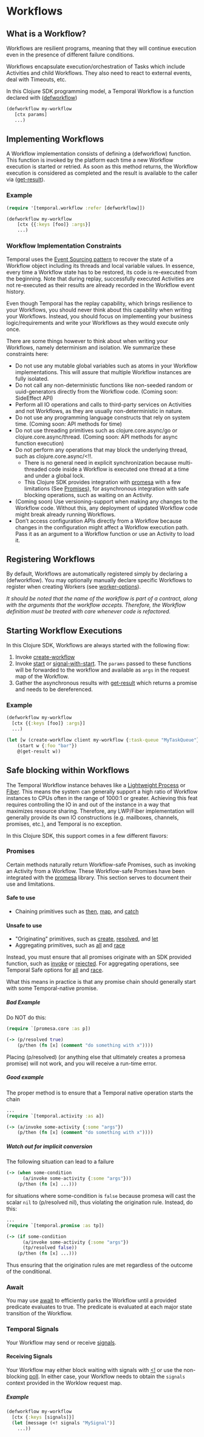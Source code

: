 # Workflows

## What is a Workflow?

Workflows are resilient programs, meaning that they will continue execution even in the presence of different failure conditions.

Workflows encapsulate execution/orchestration of Tasks which include Activities and child Workflows. They also need to react to external events, deal with Timeouts, etc.

In this Clojure SDK programming model, a Temporal Workflow is a function declared with ([defworkflow](https://cljdoc.org/d/io.github.manetu/temporal-sdk/CURRENT/api/temporal.workflow#defworkflow))

```clojure
(defworkflow my-workflow
   [ctx params]
   ...)
```

## Implementing Workflows

A Workflow implementation consists of defining a (defworkflow) function. This function is invoked by the platform each time a new Workflow execution is started or retried. As soon as this method returns, the Workflow execution is considered as completed and the result is available to the caller via ([get-result](https://cljdoc.org/d/io.github.manetu/temporal-sdk/CURRENT/api/temporal.client.core#get-result)).

### Example

```clojure
(require '[temporal.workflow :refer [defworkflow]])

(defworkflow my-workflow
    [ctx {{:keys [foo]} :args}]
    ...)
```

### Workflow Implementation Constraints

Temporal uses the [Event Sourcing pattern](https://docs.microsoft.com/en-us/azure/architecture/patterns/event-sourcing) to recover the state of a Workflow object including its threads and local variable values. In essence, every time a Workflow state has to be restored, its code is re-executed from the beginning. Note that during replay, successfully executed Activities are not re-executed as their results are already recorded in the Workflow event history.

Even though Temporal has the replay capability, which brings resilience to your Workflows, you should never think about this capability when writing your Workflows. Instead, you should focus on implementing your business logic/requirements and write your Workflows as they would execute only once.

There are some things however to think about when writing your Workflows, namely determinism and isolation. We summarize these constraints here:

- Do not use any mutable global variables such as atoms in your Workflow implementations. This will assure that multiple Workflow instances are fully isolated.
- Do not call any non-deterministic functions like non-seeded random or uuid-generators directly from the Workflow code. (Coming soon: SideEffect API)
- Perform all IO operations and calls to third-party services on Activities and not Workflows, as they are usually non-deterministic in nature.
- Do not use any programming language constructs that rely on system time. (Coming soon: API methods for time)
- Do not use threading primitives such as clojure.core.async/go or clojure.core.async/thread. (Coming soon: API methods for async function execution)
- Do not perform any operations that may block the underlying thread, such as clojure.core.async/<!!.
  - There is no general need in explicit synchronization because multi-threaded code inside a Workflow is executed one thread at a time and under a global lock.
  - This Clojure SDK provides integration with [promesa](https://github.com/funcool/promesa) with a few limitations (See [Promises](#promises)), for asynchronous integration with safe blocking operations, such as waiting on an Activity.
- (Coming soon) Use versioning-support when making any changes to the Workflow code. Without this, any deployment of updated Workflow code might break already running Workflows.
- Don’t access configuration APIs directly from a Workflow because changes in the configuration might affect a Workflow execution path. Pass it as an argument to a Workflow function or use an Activity to load it.

## Registering Workflows

By default, Workflows are automatically registered simply by declaring a (defworkflow).  You may optionally manually declare specific Workflows to register when creating Workers (see [worker-options](https://cljdoc.org/d/io.github.manetu/temporal-sdk/CURRENT/api/temporal.client.worker#worker-options)).

*It should be noted that the name of the workflow is part of a contract, along with the arguments that the workflow accepts.  Therefore, the Workflow definition must be treated with care whenever code is refactored.*

## Starting Workflow Executions

In this Clojure SDK, Workflows are always started with the following flow:

1. Invoke [create-workflow](https://cljdoc.org/d/io.github.manetu/temporal-sdk/CURRENT/api/temporal.client.core#create-workflow)
2. Invoke [start](https://cljdoc.org/d/io.github.manetu/temporal-sdk/CURRENT/api/temporal.client.core#start) or [signal-with-start](https://cljdoc.org/d/io.github.manetu/temporal-sdk/CURRENT/api/temporal.client.core#signal-with-start).  The `params` passed to these functions will be forwarded to the workflow and available as `args` in the request map of the Workflow.
3. Gather the asynchronous results with [get-result](https://cljdoc.org/d/io.github.manetu/temporal-sdk/CURRENT/api/temporal.client.core#get-result) which returns a promise and needs to be dereferenced.

### Example

```clojure
(defworkflow my-workflow
  [ctx {{:keys [foo]} :args}] 
  ...)

(let [w (create-workflow client my-workflow {:task-queue "MyTaskQueue"})]
    (start w {:foo "bar"})
    @(get-result w))
```

## Safe blocking within Workflows

The Temporal Workflow instance behaves like a [Lightweight Process](https://en.wikipedia.org/wiki/Light-weight_process) or [Fiber](https://en.wikipedia.org/wiki/Fiber_(computer_science)).  This means the system can generally support a high ratio of Workflow instances to CPUs often in the range of 1000:1 or greater.  Achieving this feat requires controlling the IO in and out of the instance in a way that maximizes resource sharing.  Therefore, any LWP/Fiber implementation will generally provide its own IO constructions (e.g. mailboxes, channels, promises, etc.), and Temporal is no exception.

In this Clojure SDK, this support comes in a few different flavors:

### Promises

Certain methods naturally return Workflow-safe Promises, such as invoking an Activity from a Workflow.  These Workflow-safe Promises have been integrated with the [promesa](https://github.com/funcool/promesa) library.  This section serves to document their use and limitations.

#### Safe to use

- Chaining primitives such as [then](https://funcool.github.io/promesa/latest/promesa.core.html#var-then.27), [map](https://funcool.github.io/promesa/latest/promesa.core.html#var-map), and [catch](https://funcool.github.io/promesa/latest/promesa.core.html#var-catch)

#### Unsafe to use

- "Originating" primitives, such as [create](https://funcool.github.io/promesa/latest/promesa.core.html#var-create), [resolved](https://funcool.github.io/promesa/latest/promesa.core.html#var-resolved), and [let](https://funcool.github.io/promesa/latest/promesa.core.html#var-let)
- Aggregating primitives, such as [all](https://funcool.github.io/promesa/latest/promesa.core.html#var-all) and [race](https://funcool.github.io/promesa/latest/promesa.core.html#var-race)

Instead, you must ensure that all promises originate with an SDK provided function, such as [invoke](https://cljdoc.org/d/io.github.manetu/temporal-sdk/CURRENT/api/temporal.activity#invoke) or [rejected](https://cljdoc.org/d/io.github.manetu/temporal-sdk/CURRENT/api/temporal.promise#rejected).  For aggregating operations, see Temporal Safe options for [all](https://cljdoc.org/d/io.github.manetu/temporal-sdk/CURRENT/api/temporal.promise#all) and [race](https://cljdoc.org/d/io.github.manetu/temporal-sdk/CURRENT/api/temporal.promise#race).

What this means in practice is that any promise chain should generally start with some Temporal-native promise.

##### Bad Example

Do NOT do this:

```clojure
(require `[promesa.core :as p])

(-> (p/resolved true)
    (p/then (fn [x] (comment "do something with x"))))
```

Placing (p/resolved) (or anything else that ultimately creates a promesa promise) will not work, and you will receive a run-time error.

##### Good example

The proper method is to ensure that a Temporal native operation starts the chain

```clojure
...
(require `[temporal.activity :as a])

(-> (a/invoke some-activity {:some "args"})
    (p/then (fn [x] (comment "do something with x"))))
```

##### Watch out for implicit conversion

The following situation can lead to a failure

```clojure
(-> (when some-condition
      (a/invoke some-activity {:some "args"}))
    (p/then (fn [x] ...)))
```

for situations where some-condition is `false` because promesa will cast the scalar `nil` to (p/resolved nil), thus violating the origination rule. Instead, do this:

```clojure
...
(require `[temporal.promise :as tp])

(-> (if some-condition
      (a/invoke some-activity {:some "args"})
      (tp/resolved false))
    (p/then (fn [x] ...)))
```

Thus ensuring that the origination rules are met regardless of the outcome of the conditional.

### Await

You may use [await](https://cljdoc.org/d/io.github.manetu/temporal-sdk/CURRENT/api/temporal.core#await) to efficiently parks the Workflow until a provided predicate evaluates to true.  The predicate is evaluated at each major state transition of the Workflow.

### Temporal Signals

Your Workflow may send or receive [signals](https://cljdoc.org/d/io.github.manetu/temporal-sdk/CURRENT/api/temporal.signals).

#### Receiving Signals

Your Workflow may either block waiting with signals with [<!](https://cljdoc.org/d/io.github.manetu/temporal-sdk/CURRENT/api/temporal.signals#%3C!) or use the non-blocking [poll](https://cljdoc.org/d/io.github.manetu/temporal-sdk/CURRENT/api/temporal.signals#poll).  In either case, your Workflow needs to obtain the `signals` context provided in the Worklow request map.

##### Example

```clojure
(defworkflow my-workflow
  [ctx {:keys [signals]}]
  (let [message (<! signals "MySignal")]
    ...))
```